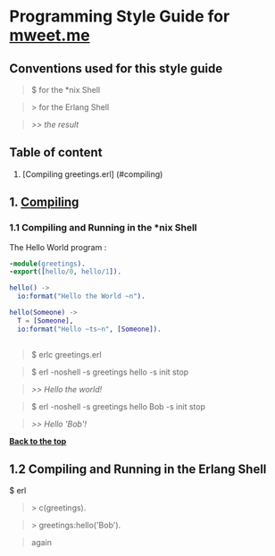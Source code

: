 # Programming Style Guide for [mweet.me](http://mweet.me)


## Conventions used for this style guide

>$ for the *nix Shell

>\> for the Erlang Shell

>*\>\> the result*


## Table of content

1. [Compiling greetings.erl] (#compiling)



## 1. [Compiling](#compiling)

### 1.1 Compiling and Running in the *nix Shell
The Hello World program :

```erlang
-module(greetings).
-export([hello/0, hello/1]).

hello() ->
  io:format("Hello the World ~n").

hello(Someone) ->
  T = [Someone],
  io:format("Hello ~ts~n", [Someone]).
  
```

>$ erlc greetings.erl

>$ erl -noshell -s greetings hello -s init stop

>*\>\> Hello the world!*

>$ erl -noshell -s greetings hello Bob -s init stop

>*\>\> Hello 'Bob'!*

**[Back to the top](#table-of-content)**


## 1.2 Compiling and Running in the Erlang Shell
$ erl

> \> c(greetings).

>\> greetings:hello('Bob').

>again

